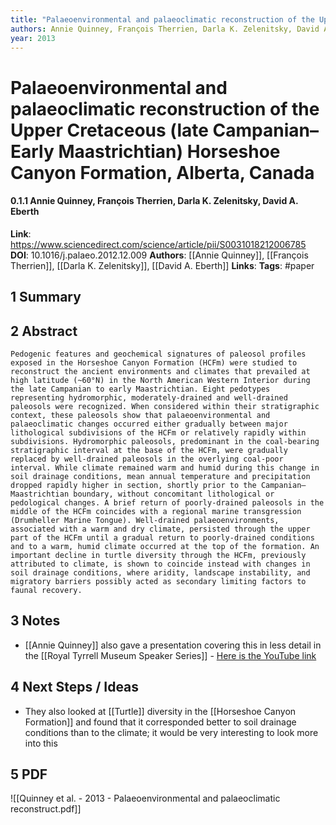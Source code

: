```yaml
---
title: "Palaeoenvironmental and palaeoclimatic reconstruction of the Upper Cretaceous (late Campanian–Early Maastrichtian) Horseshoe Canyon Formation, Alberta, Canada"
authors: Annie Quinney, François Therrien, Darla K. Zelenitsky, David A. Eberth
year: 2013
---
```

# Palaeoenvironmental and palaeoclimatic reconstruction of the Upper Cretaceous (late Campanian–Early Maastrichtian) Horseshoe Canyon Formation, Alberta, Canada
#### 0.1.1 Annie Quinney, François Therrien, Darla K. Zelenitsky, David A. Eberth
**Link**: https://www.sciencedirect.com/science/article/pii/S0031018212006785
**DOI**: 10.1016/j.palaeo.2012.12.009
**Authors**: [[Annie Quinney]], [[François Therrien]], [[Darla K. Zelenitsky]], [[David A. Eberth]]
**Links**:
**Tags**: #paper

## 1 Summary

## 2 Abstract
```
Pedogenic features and geochemical signatures of paleosol profiles exposed in the Horseshoe Canyon Formation (HCFm) were studied to reconstruct the ancient environments and climates that prevailed at high latitude (~60°N) in the North American Western Interior during the late Campanian to early Maastrichtian. Eight pedotypes representing hydromorphic, moderately-drained and well-drained paleosols were recognized. When considered within their stratigraphic context, these paleosols show that palaeoenvironmental and palaeoclimatic changes occurred either gradually between major lithological subdivisions of the HCFm or relatively rapidly within subdivisions. Hydromorphic paleosols, predominant in the coal-bearing stratigraphic interval at the base of the HCFm, were gradually replaced by well-drained paleosols in the overlying coal-poor interval. While climate remained warm and humid during this change in soil drainage conditions, mean annual temperature and precipitation dropped rapidly higher in section, shortly prior to the Campanian–Maastrichtian boundary, without concomitant lithological or pedological changes. A brief return of poorly-drained paleosols in the middle of the HCFm coincides with a regional marine transgression (Drumheller Marine Tongue). Well-drained palaeoenvironments, associated with a warm and dry climate, persisted through the upper part of the HCFm until a gradual return to poorly-drained conditions and to a warm, humid climate occurred at the top of the formation. An important decline in turtle diversity through the HCFm, previously attributed to climate, is shown to coincide instead with changes in soil drainage conditions, where aridity, landscape instability, and migratory barriers possibly acted as secondary limiting factors to faunal recovery.
```

## 3 Notes
- [[Annie Quinney]] also gave a presentation covering this in less detail in the [[Royal Tyrrell Museum Speaker Series]] - [Here is the YouTube link](https://www.youtube.com/watch?v=9POXRYyDmxA)

## 4 Next Steps / Ideas
- They also looked at [[Turtle]] diversity in the [[Horseshoe Canyon Formation]] and found that it corresponded better to soil drainage conditions than to the climate; it would be very interesting to look more into this

## 5 PDF

![[Quinney et al. - 2013 - Palaeoenvironmental and palaeoclimatic reconstruct.pdf]]